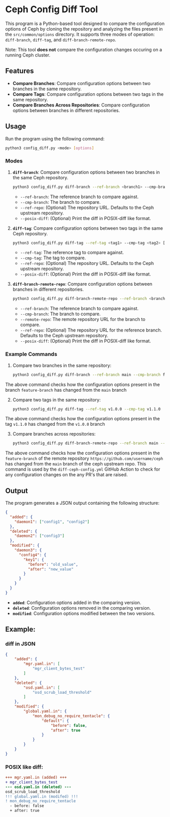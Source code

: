 # Ceph Config Diff Tool

This program is a Python-based tool designed to compare the configuration options of Ceph by cloning the repository and analyzing the files present in the `src/common/options` directory. It supports three modes of operation: `diff-branch`, `diff-tag`, and `diff-branch-remote-repo`.

Note: This tool **does not** compare the configuration changes occuring on a running Ceph cluster.

## Features

- **Compare Branches**: Compare configuration options between two branches in the same repository.
- **Compare Tags**: Compare configuration options between two tags in the same repository.
- **Compare Branches Across Repositories**: Compare configuration options between branches in different repositories.

## Usage

Run the program using the following command:

```bash
python3 config_diff.py <mode> [options]
```

### Modes

1. **`diff-branch`**: Compare configuration options between two branches in the same Ceph repository.
   ```bash
   python3 config_diff.py diff-branch --ref-branch <branch1> --cmp-branch <branch2> [--ref-repo <repo-url>] [--posix-diff]
   ```

   - `--ref-branch`: The reference branch to compare against.
   - `--cmp-branch`: The branch to compare.
   - `--ref-repo`: (Optional) The repository URL. Defaults to the Ceph upstream repository.
   - `--posix-diff`: (Optional) Print the diff in POSIX-diff like format.

2. **`diff-tag`**: Compare configuration options between two tags in the same Ceph repository.
   ```bash
   python3 config_diff.py diff-tag --ref-tag <tag1> --cmp-tag <tag2> [--ref-repo <repo-url>] [--posix-diff]
   ```

   - `--ref-tag`: The reference tag to compare against.
   - `--cmp-tag`: The tag to compare.
   - `--ref-repo`: (Optional) The repository URL. Defaults to the Ceph upstream repository.
   - `--posix-diff`: (Optional) Print the diff in POSIX-diff like format.

3. **`diff-branch-remote-repo`**: Compare configuration options between branches in different repositories.
   ```bash
   python3 config_diff.py diff-branch-remote-repo --ref-branch <branch1> --cmp-branch <branch2> --remote-repo <repo-url> [--ref-repo <repo-url>] [--posix-diff]
   ```

   - `--ref-branch`: The reference branch to compare against.
   - `--cmp-branch`: The branch to compare.
   - `--remote-repo`: The remote repository URL for the branch to compare.
   - `--ref-repo`: (Optional) The repository URL for the reference branch. Defaults to the Ceph upstream repository.
   - `--posix-diff`: (Optional) Print the diff in POSIX-diff like format.

### Example Commands

1. Compare two branches in the same repository:
   ```bash
   python3 config_diff.py diff-branch --ref-branch main --cmp-branch feature-branch
   ```
  
  The above command checks how the configuration options present in the branch
  `feature-branch` has changed from the `main` branch

2. Compare two tags in the same repository:
   ```bash
   python3 config_diff.py diff-tag --ref-tag v1.0.0 --cmp-tag v1.1.0
   ```
  The above command checks how the configuration options present in the tag
  `v1.1.0` has changed from the `v1.0.0` branch

3. Compare branches across repositories:
   ```bash
   python3 config_diff.py diff-branch-remote-repo --ref-branch main --cmp-branch feature-branch --remote-repo https://github.com/username/ceph
   ```
  

  The above command checks how the configuration options present in the
  `feature-branch` of the remote repository `https://github.com/username/ceph`
  has changed from the `main` branch of the ceph upstream repo. This command is
  used by the `diff-ceph-config.yml` GitHub Action to check for any
  configuration changes on the any PR's that are raised.

  
## Output

The program generates a JSON output containing the following structure:

```json
{
  "added": {
    "daemon1": ["config1", "config2"]
  },
  "deleted": {
    "daemon2": ["config3"]
  },
  "modified": {
    "daemon3": {
      "config4": {
        "key1": {
          "before": "old_value",
          "after": "new_value"
        }
      }
    }
  }
}
```

- **`added`**: Configuration options added in the comparing version.
- **`deleted`**: Configuration options removed in the comparing version.
- **`modified`**: Configuration options modified between the two versions.

## Example:

### diff in JSON

```json
{
    "added": {
        "mgr.yaml.in": [
            "mgr_client_bytes_test"
        ]
    },
    "deleted": {
        "osd.yaml.in": [
            "osd_scrub_load_threshold"
        ]
    },
    "modified": {
        "global.yaml.in": {
            "mon_debug_no_require_tentacle": {
                "default": {
                    "before": false,
                    "after": true
                }
            }
        }
    }
}
```

### POSIX like diff:

```diff
+++ mgr.yaml.in (added) +++
+ mgr_client_bytes_test
--- osd.yaml.in (deleted) ---
osd_scrub_load_threshold
!!! global.yaml.in (modifed) !!!
! mon_debug_no_require_tentacle
  - before: false
  + after: true
```
